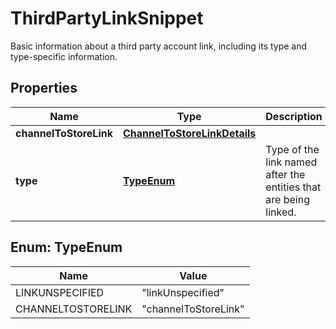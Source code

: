 

# ThirdPartyLinkSnippet

Basic information about a third party account link, including its type and type-specific information.

## Properties

Name | Type | Description | Notes
------------ | ------------- | ------------- | -------------
**channelToStoreLink** | [**ChannelToStoreLinkDetails**](ChannelToStoreLinkDetails.md) |  |  [optional]
**type** | [**TypeEnum**](#TypeEnum) | Type of the link named after the entities that are being linked. |  [optional]



## Enum: TypeEnum

Name | Value
---- | -----
LINKUNSPECIFIED | &quot;linkUnspecified&quot;
CHANNELTOSTORELINK | &quot;channelToStoreLink&quot;



